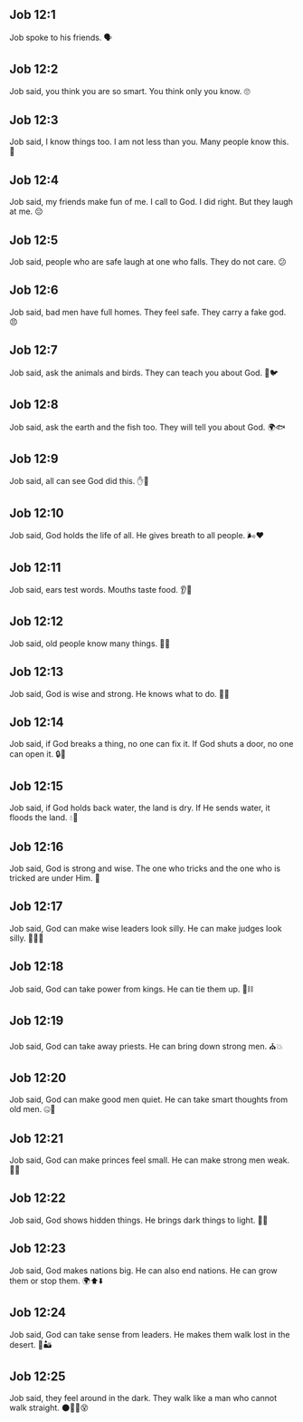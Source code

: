 ## Job 12:1
Job spoke to his friends. 🗣️
## Job 12:2
Job said, you think you are so smart. You think only you know. 🙄
## Job 12:3
Job said, I know things too. I am not less than you. Many people know this. 🙂
## Job 12:4
Job said, my friends make fun of me. I call to God. I did right. But they laugh at me. 😔
## Job 12:5
Job said, people who are safe laugh at one who falls. They do not care. 😕
## Job 12:6
Job said, bad men have full homes. They feel safe. They carry a fake god. 😠
## Job 12:7
Job said, ask the animals and birds. They can teach you about God. 🐶🐦
## Job 12:8
Job said, ask the earth and the fish too. They will tell you about God. 🌍🐟
## Job 12:9
Job said, all can see God did this. ✋🙌
## Job 12:10
Job said, God holds the life of all. He gives breath to all people. 🌬️❤️
## Job 12:11
Job said, ears test words. Mouths taste food. 👂👅
## Job 12:12
Job said, old people know many things. 👵👴
## Job 12:13
Job said, God is wise and strong. He knows what to do. 💪✨
## Job 12:14
Job said, if God breaks a thing, no one can fix it. If God shuts a door, no one can open it. 🔒🧱
## Job 12:15
Job said, if God holds back water, the land is dry. If He sends water, it floods the land. 💧🌊
## Job 12:16
Job said, God is strong and wise. The one who tricks and the one who is tricked are under Him. 👐
## Job 12:17
Job said, God can make wise leaders look silly. He can make judges look silly. 🤷‍♂️👑
## Job 12:18
Job said, God can take power from kings. He can tie them up. 👑⛓️
## Job 12:19
Job said, God can take away priests. He can bring down strong men. ⛪💥
## Job 12:20
Job said, God can make good men quiet. He can take smart thoughts from old men. 🤐👴
## Job 12:21
Job said, God can make princes feel small. He can make strong men weak. 🫥💤
## Job 12:22
Job said, God shows hidden things. He brings dark things to light. 🔦💡
## Job 12:23
Job said, God makes nations big. He can also end nations. He can grow them or stop them. 🌍⬆️⬇️
## Job 12:24
Job said, God can take sense from leaders. He makes them walk lost in the desert. 🧭🏜️
## Job 12:25
Job said, they feel around in the dark. They walk like a man who cannot walk straight. 🌑🚶‍♂️😵
